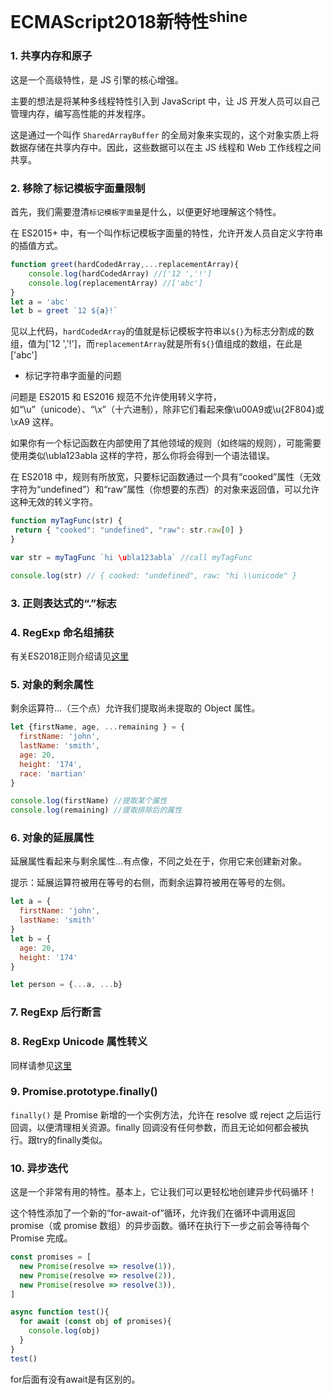 # ECMAScript2018新特性<sup>shine</sup>

### 1. 共享内存和原子

这是一个高级特性，是 JS 引擎的核心增强。

主要的想法是将某种多线程特性引入到 JavaScript 中，让 JS 开发人员可以自己管理内存，编写高性能的并发程序。

这是通过一个叫作 `SharedArrayBuffer` 的全局对象来实现的，这个对象实质上将数据存储在共享内存中。因此，这些数据可以在主 JS 线程和 Web 工作线程之间共享。

### 2. 移除了标记模板字面量限制

首先，我们需要澄清`标记模板字面量`是什么，以便更好地理解这个特性。

在 ES2015+ 中，有一个叫作标记模板字面量的特性，允许开发人员自定义字符串的插值方式。

```js
function greet(hardCodedArray,...replacementArray){
    console.log(hardCodedArray) //['12 ','!']
    console.log(replacementArray) //['abc']
}
let a = 'abc'
let b = greet `12 ${a}!`
```

见以上代码，`hardCodedArray`的值就是标记模板字符串以`${}`为标志分割成的数组，值为\['12 ','!']，而`replacementArray`就是所有`${}`值组成的数组，在此是\['abc']

- 标记字符串字面量的问题

问题是 ES2015 和 ES2016 规范不允许使用转义字符，如“\u”（unicode）、“\x”（十六进制），除非它们看起来像\u00A9或\u{2F804}或\xA9 这样。

如果你有一个标记函数在内部使用了其他领域的规则（如终端的规则），可能需要使用类似\ubla123abla 这样的字符，那么你将会得到一个语法错误。

在 ES2018 中，规则有所放宽，只要标记函数通过一个具有“cooked”属性（无效字符为“undefined”）和“raw”属性（你想要的东西）的对象来返回值，可以允许这种无效的转义字符。

```js
function myTagFunc(str) { 
 return { "cooked": "undefined", "raw": str.raw[0] }
} 

var str = myTagFunc `hi \ubla123abla` //call myTagFunc

console.log(str) // { cooked: "undefined", raw: "hi \\unicode" }
```

### 3. 正则表达式的“.”标志
### 4. RegExp 命名组捕获

有关ES2018正则介绍请见[这里](https://github.com/scscms/RegExp#ecmascript-2018%E6%AD%A3%E5%88%99%E7%9B%B8%E5%85%B3%E6%89%A9%E5%B1%95)

### 5. 对象的剩余属性

剩余运算符...（三个点）允许我们提取尚未提取的 Object 属性。

```js
let {firstName, age, ...remaining } = {
  firstName: 'john',
  lastName: 'smith',
  age: 20,
  height: '174',
  race: 'martian'
}

console.log(firstName) //提取某个属性
console.log(remaining) //提取排除后的属性
```

### 6. 对象的延展属性

延展属性看起来与剩余属性…有点像，不同之处在于，你用它来创建新对象。

提示：延展运算符被用在等号的右侧，而剩余运算符被用在等号的左侧。

```js
let a = {
  firstName: 'john',
  lastName: 'smith'
}
let b = {
  age: 20,
  height: '174'
}

let person = {...a, ...b}
```

### 7. RegExp 后行断言
### 8. RegExp Unicode 属性转义

同样请参见[这里](https://github.com/scscms/RegExp)

### 9. Promise.prototype.finally()

`finally()` 是 Promise 新增的一个实例方法，允许在 resolve 或 reject 之后运行回调，以便清理相关资源。finally 回调没有任何参数，而且无论如何都会被执行。跟try的finally类似。

### 10. 异步迭代

这是一个非常有用的特性。基本上，它让我们可以更轻松地创建异步代码循环！

这个特性添加了一个新的“for-await-of”循环，允许我们在循环中调用返回 promise（或 promise 数组）的异步函数。循环在执行下一步之前会等待每个 Promise 完成。

```js
const promises = [
  new Promise(resolve => resolve(1)),
  new Promise(resolve => resolve(2)),
  new Promise(resolve => resolve(3)),
]

async function test(){
  for await (const obj of promises){
    console.log(obj)
  }
}
test()
```

for后面有没有await是有区别的。
